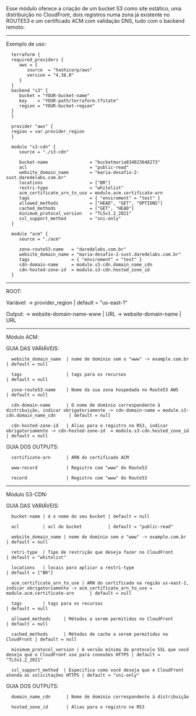 

   Esse módulo oferece a criação de um bucket S3 como site estático, uma distribuição no CloudFront, dois registros numa zona já existente no ROUTE53 e um certificado ACM com validação DNS, tudo com o backend remoto:

   ---------------------------------------------------------------------------------------

Exemplo de uso:

      terraform {
      required_providers {
         aws = {
            source  = "hashicorp/aws"
            version = "4.38.0"
         }
      }
      backend "s3" {
         bucket = "YOUR-bucket-name"
         key    = "YOUR-path/terraform.tfstate"
         region = "YOUR-bucket-region"
      }
      }

      provider "aws" {
      region = var.provider_region
      }

      module "s3-cdn" {
         source = "./s3-cdn"

         bucket-name                = "bucketmaria834823648273"
         acl                        = "public-read"
         website_domain_name        = "maria-desafio-2-sust.daredelabs.com.br"
         locations                  = ["BR"]
         restri-type                = "whitelist"
         acm_certificate_arn_to_use = module.acm.certificate-arn
         tags                       = { "enviroment" = "test" }
         allowed_methods            = ["HEAD", "GET", "OPTIONS"]
         cached_methods             = ["GET", "HEAD"]
         minimum_protocol_version   = "TLSv1.2_2021"
         ssl_support_method         = "sni-only"
      }

      module "acm" {
         source = "./acm"

         zona-route53-name   = "daredelabs.com.br"
         website_domain_name = "maria-desafio-2-sust.daredelabs.com.br"
         tags                = { "enviroment" = "test" }
         cdn-domain-name     = module.s3-cdn.domain_name_cdn
         cdn-hosted-zone-id  = module.s3-cdn.hosted_zone_id
      }

   ---------------------------------------------------------------------------------------

ROOT:

   Variável: -> provider_region  | default = "us-east-1"
   
   Output:   -> website-domain-name-www | URL
             -> website-domain-name     | URL

   ---------------------------------------------------------------------------------------

Módulo ACM:

   GUIA DAS VARIÁVEIS:

      website_domain_name  | nome de domínio sem o "www" -> example.com.br | default = null

      tags                 | tags para os recursos                         | default = null

      zona-route53-name    | Nome da sua zona hospedada no Route53 AWS     | default = null

      cdn-domain-name      | O nome de domínio correspondente à distribuição, indicar obrigatoriamente -> cdn-domain-name = module.s3-cdn.domain_name_cdn     | default = null

      cdn-hosted-zone-id   | Alias para o registro no R53, indicar obrigatoriamente -> cdn-hosted-zone-id  = module.s3-cdn.hosted_zone_id     | default = null


   GUIA DOS OUTPUTS:

      certificate-arn      | ARN do certificado ACM 

      www-record           | Registro com "www" do Route53

      record               | Registro com "www" do Route53

   ---------------------------------------------------------------------------------------

Módulo S3-CDN:

   GUIA DAS VARIÁVEIS:

      bucket-name | é o nome do seu bucket | default = null

      acl         | acl do bucket          | default = "public-read"

      website_domain_name | nome de domínio sem o "www" -> example.com.br | default = null

      retri-type  | Tipo de restrição que deseja fazer no CloudFront      | default = "whitelist"

      locations   | locais para aplicar a restri-type                     | default = ["BR"]

      acm_certificate_arn_to_use | ARN do certificado na região us-east-1, indicar obrigatoriamente -> acm_certificate_arn_to_use = module.acm.certificate-arn      | default = null

      tags        | tags para os recursos                                 | default = null

      allowed_methods     | Métodos a serem permitidos no CloudFront      | default = null

      cached_methods      | Métodos de cache a serem permitidos no CloudFront | default = null

      minimum_protocol_version | A versão mínima do protocolo SSL que você deseja que o CloudFront use para conexões HTTPS | default = "TLSv1.2_2021"

      ssl_support_method  | Especifica como você deseja que o CloudFront atenda às solicitações HTTPS | default = "sni-only"

   GUIA DOS OUTPUTS:

      domain_name_cdn      | Nome de domínio correspondente à distribuição 

      hosted_zone_id       | Alias para o registro no R53 
